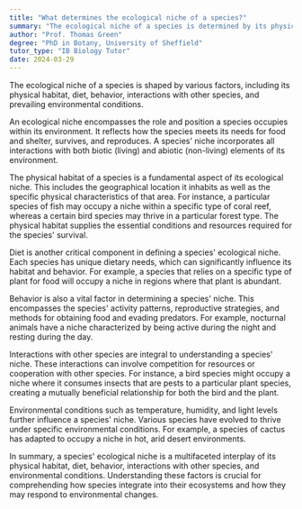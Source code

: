 ```yaml
---
title: "What determines the ecological niche of a species?"
summary: "The ecological niche of a species is determined by its physical habitat, diet, behaviour, interactions with other species, and environmental conditions."
author: "Prof. Thomas Green"
degree: "PhD in Botany, University of Sheffield"
tutor_type: "IB Biology Tutor"
date: 2024-03-29
---
```


The ecological niche of a species is shaped by various factors, including its physical habitat, diet, behavior, interactions with other species, and prevailing environmental conditions.

An ecological niche encompasses the role and position a species occupies within its environment. It reflects how the species meets its needs for food and shelter, survives, and reproduces. A species' niche incorporates all interactions with both biotic (living) and abiotic (non-living) elements of its environment.

The physical habitat of a species is a fundamental aspect of its ecological niche. This includes the geographical location it inhabits as well as the specific physical characteristics of that area. For instance, a particular species of fish may occupy a niche within a specific type of coral reef, whereas a certain bird species may thrive in a particular forest type. The physical habitat supplies the essential conditions and resources required for the species' survival.

Diet is another critical component in defining a species' ecological niche. Each species has unique dietary needs, which can significantly influence its habitat and behavior. For example, a species that relies on a specific type of plant for food will occupy a niche in regions where that plant is abundant.

Behavior is also a vital factor in determining a species' niche. This encompasses the species' activity patterns, reproductive strategies, and methods for obtaining food and evading predators. For example, nocturnal animals have a niche characterized by being active during the night and resting during the day.

Interactions with other species are integral to understanding a species' niche. These interactions can involve competition for resources or cooperation with other species. For instance, a bird species might occupy a niche where it consumes insects that are pests to a particular plant species, creating a mutually beneficial relationship for both the bird and the plant.

Environmental conditions such as temperature, humidity, and light levels further influence a species' niche. Various species have evolved to thrive under specific environmental conditions. For example, a species of cactus has adapted to occupy a niche in hot, arid desert environments.

In summary, a species' ecological niche is a multifaceted interplay of its physical habitat, diet, behavior, interactions with other species, and environmental conditions. Understanding these factors is crucial for comprehending how species integrate into their ecosystems and how they may respond to environmental changes.
    